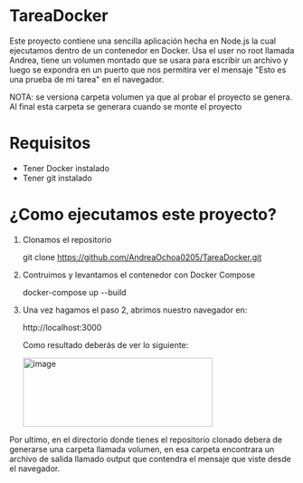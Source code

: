 # TareaDocker

Este proyecto contiene una sencilla aplicación hecha en Node.js la cual ejecutamos dentro de un contenedor en Docker. Usa el user no root llamada Andrea, tiene un volumen montado que se usara para escribir un archivo y luego se expondra en un puerto que nos permitira ver el mensaje "Esto es una prueba de mi tarea" en el navegador.

NOTA: se versiona carpeta volumen ya que al probar el proyecto se genera. Al final esta carpeta se generara cuando se monte el proyecto

# Requisitos
* Tener Docker instalado
* Tener git instalado

# ¿Como ejecutamos este proyecto?
1. Clonamos el repositorio
   
   git clone https://github.com/AndreaOchoa0205/TareaDocker.git

3. Contruimos y levantamos el contenedor con Docker Compose

      docker-compose up --build

4. Una vez hagamos el paso 2, abrimos nuestro navegador en:

   http://localhost:3000

   Como resultado deberás de ver lo siguiente:

   
   <img width="335" height="122" alt="image" src="https://github.com/user-attachments/assets/647cacdb-a27f-4e45-8686-f1765f52a4a1" />

Por ultimo, en el directorio donde tienes el repositorio clonado debera de generarse una carpeta llamada volumen, en esa carpeta encontrara un archivo de salida llamado output que contendra el mensaje que viste desde el navegador.


